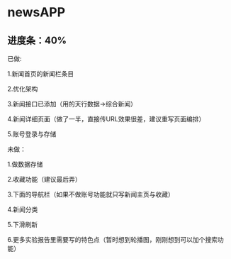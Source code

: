 # newsAPP

## 进度条：40%
已做: 

1.新闻首页的新闻栏条目

2.优化架构

3.新闻接口已添加（用的天行数据->综合新闻）

4.新闻详细页面（做了一半，直接传URL效果很差，建议重写页面编排）

5.账号登录与存储

未做：

1.做数据存储

2.收藏功能（建议最后弄）

3.下面的导航栏（如果不做账号功能就只写新闻主页与收藏）

4.新闻分类

5.下滑刷新

6.更多实验报告里需要写的特色点（暂时想到轮播图，刚刚想到可以加个搜索功能）
